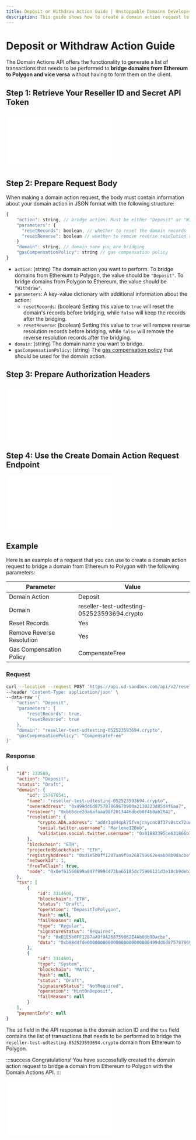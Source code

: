 ```yaml
---
title: Deposit or Withdraw Action Guide | Unstoppable Domains Developer Portal
description: This guide shows how to create a domain action request to bridge domains between Ethereum and Polygon using the Domain Actions API.
---
```


# Deposit or Withdraw Action Guide

The Domain Actions API offers the functionality to generate a list of transactions that needs to be performed to **bridge domains from Ethereum to Polygon and vice versa** without having to form them on the client.

## Step 1: Retrieve Your Reseller ID and Secret API Token

<embed src="/snippets/_reseller-id-location.md" />

## Step 2: Prepare Request Body

When making a domain action request, the body must contain information about your domain action in JSON format with the following structure:

```javascript
{
    "action": string, // bridge action. Must be either "Deposit" or "Withdraw"
    "parameters": {
      "resetRecords": boolean, // whether to reset the domain records
      "resetReverse": boolean // whether to remove reverse resolution records
    }
    "domain": string, // domain name you are bridging
    "gasCompensationPolicy": string // gas compensation policy
}
```

* `action`: (string) The domain action you want to perform. To bridge domains from Ethereum to Polygon, the value should be `"Deposit"`. To bridge domains from Polygon to Ethereum, the value should be `"Withdraw"`.
* `parameters`: A key-value dictionary with additional information about the action:
  * `resetRecords`: (boolean) Setting this value to `true` will reset the domain's records before bridging, while `false` will keep the records after the bridging.
  * `resetReverse`: (boolean) Setting this value to `true` will remove reverse resolution records before bridging, while `false` will remove the reverse resolution records after the bridging.
* `domain`: (string) The domain name you want to bridge.
* `gasCompensationPolicy`: (string) The [gas compensation policy](overview.md#gas-compensation-policies) that should be used for the domain action.

## Step 3: Prepare Authorization Headers

<embed src="/snippets/_auth-headers-preparation.md" />

## Step 4: Use the Create Domain Action Request Endpoint

<embed src="/snippets/_domain-actions-endpoint-usage.md" />

## Example

Here is an example of a request that you can use to create a domain action request to bridge a domain from Ethereum to Polygon with the following parameters:

| Parameter | Value |
| - | - |
| Domain Action | Deposit |
| Domain | reseller-test-udtesting-052523593694.crypto |
| Reset Records | Yes |
| Remove Reverse Resolution | Yes |
| Gas Compensation Policy | CompensateFree |

### Request

```bash
curl --location --request POST 'https://api.ud-sandbox.com/api/v2/resellers/{PARTNER_RESELLERID}/actions' \
--header 'Content-Type: application/json' \
--data-raw '{
    "action": "Deposit",
    "parameters": {
        "resetRecords": true,
        "resetReverse": true
    },
    "domain": "reseller-test-udtesting-052523593694.crypto",
    "gasCompensationPolicy": "CompensateFree"
}'
```

### Response

```json
{
    "id": 233580,
    "action": "Deposit",
    "status": "Draft",
    "domain": {
        "id": 157676541,
        "name": "reseller-test-udtesting-052523593694.crypto",
        "ownerAddress": "0x499dd6d875787869670900a2130223d85d4f6aa7",
        "resolver": "0xb66dce2da6afaaa98f2013446dbcb0f4b0ab2842",
        "resolution": {
            "crypto.ADA.address": "addr1q844pk75fvnjrnycnc8f37v8stx72uw7ge4ws93ck3vdc96senmu7qeqellettmmgq8t728uxa5kh4l4kkfvpeshdrfs79knld",
            "social.twitter.username": "Marlene12Bob",
            "validation.social.twitter.username": "0x01882395ce631866b76f43535843451444ef4a8ff44db0a9432d5d00658a510512c7519a87c78ba9cad7553e26262ada55c254434a1a3784cd98d06fb4946cfb1b"
        },
        "blockchain": "ETH",
        "projectedBlockchain": "ETH",
        "registryAddress": "0xd1e5b0ff1287aa9f9a268759062e4ab08b9dacbe",
        "networkId": 1,
        "freeToClaim": true,
        "node": "0x0ef61568699a847f9994473ba65185dc75906121d3e10cb9deb37bc722ce6334"
    },
    "txs": [
        {
            "id": 3314600,
            "blockchain": "ETH",
            "status": "Draft",
            "operation": "DepositToPolygon",
            "hash": null,
            "failReason": null,
            "type": "Regular",
            "signatureStatus": "Required",
            "to": "0xD1E5b0FF1287aA9f9A268759062E4Ab08b9Dacbe",
            "data": "0xb88d4fde000000000000000000000000499dd6d875787869670900a2130223d85d4f6aa7000000000000000000000000049aba7510f45ba5b64ea9e658e342f904db358d0ef61568699a847f9994473ba65185dc75906121d3e10cb9deb37bc722ce6334000000000000000000000000000000000000000000000000000000000000008000000000000000000000000000000000000000000000000000000000000000200000000000000000000000000000000000000000000000000000000000000001"
        },
        {
            "id": 3314601,
            "type": "System",
            "blockchain": "MATIC",
            "hash": null,
            "status": "Draft",
            "signatureStatus": "NotRequired",
            "operation": "MintOnDeposit",
            "failReason": null
        }
    ],
    "paymentInfo": null
}
```

The `id` field in the API response is the domain action ID and the `txs` field contains the list of transactions that needs to be performed to bridge the `reseller-test-udtesting-052523593694.crypto` domain from Ethereum to Polygon.

:::success Congratulations!
You have successfully created the domain action request to bridge a domain from Ethereum to Polygon with the Domain Actions API.
:::

<embed src="/snippets/_discord.md" />
